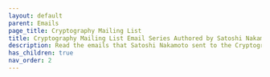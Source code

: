 ```yaml
---
layout: default
parent: Emails
page_title: Cryptography Mailing List 
title: Cryptography Mailing List Email Series Authored by Satoshi Nakamoto
description: Read the emails that Satoshi Nakamoto sent to the Cryptography Mailing List that announced Bitcoin to the world
has_children: true
nav_order: 2
---
```

